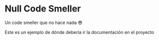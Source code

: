 # Null Code Smeller

Un code smeller que no hace nada 😎

Este es un ejemplo de dónde debería ir la documentación en el proyecto